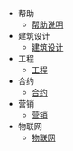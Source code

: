 

<!-- 本地调试用这个 --> 
* 帮助
  * [帮助说明]()
* 建筑设计
  * [建筑设计](建筑设计标准)
* 工程
  * [工程](工程)
* 合约
  * [合约](合约)
* 营销
  * [营销](营销)
* 物联网
  * [物联网](物联网)


